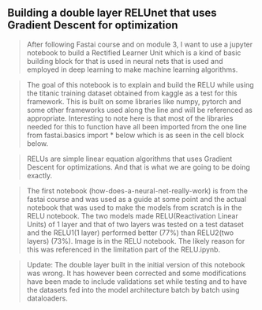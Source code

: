 ## Building a double layer RELUnet that uses Gradient Descent for optimization

> After following Fastai course and on module 3, I want to use a jupyter notebook to build a Rectified Learner Unit which is a kind of basic building block for that is used in neural nets that is used and employed in deep learning to make machine learning algorithms.

> The goal of this notebook is to explain and build the RELU while using the titanic training dataset obtained from kaggle as a test for this framework. This is built on some libraries like numpy, pytorch and some other frameworks used along the line and will be referenced as appropriate. Interesting to note here is that most of the libraries needed for this to function have all been imported from the one line from fastai.basics import * below which is as seen in the cell block below.

> RELUs are simple linear equation algorithms that uses Gradient Descent for optimizations. And that is what we are going to be doing exactly.

> The first notebook (how-does-a-neural-net-really-work) is from the fastai course and was used as a guide at some point and the actual notebook that was used to make the models from scratch is in the RELU notebook. The two models made RELU(Reactivation Linear Units) of 1 layer and that of two layers was tested on a test dataset and the RELU1(1 layer) performed better (77%) than RELU2(two layers) (73%). Image is in the RELU notebook. The likely reason for this was referenced in the limitation part of the RELU.ipynb.

> Update: The double layer built in the initial version of this notebook was wrong. It has however been corrected and some modifications have been made to include validations set while testing and to have the datasets fed into the model architecture batch by batch using dataloaders.
